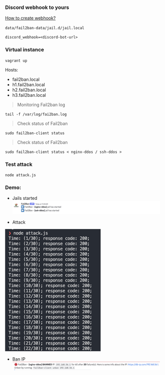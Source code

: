 ### Discord webhook to yours
[How to create webhook?](https://support.discord.com/hc/en-us/articles/228383668-Intro-to-Webhooks) 

`data/fail2ban-data/jail.d/jail.local`

```
discord_webhook=<discord-bot-url>
```

### Virtual instance
```
vagrant up
```
Hosts: 
- fail2ban.local
- h1.fail2ban.local
- h2.fail2ban.local
- h3.fail2ban.local

> Monitoring Fail2ban log
```
tail -f /var/log/fai2ban.log
```
> Check status of Fail2ban
```
sudo fail2ban-client status
```
> Check status of Fail2ban
```
sudo fail2ban-client status < nginx-ddos / ssh-ddos >
```
### Test attack
```
node attack.js
```
### Demo:

- Jails started
![Jails started](./screenshots/dc-start.png)

- Attack

![Attack](./screenshots/attack.png)

- Ban IP
![Jails Ban](./screenshots/dc-ban.png)